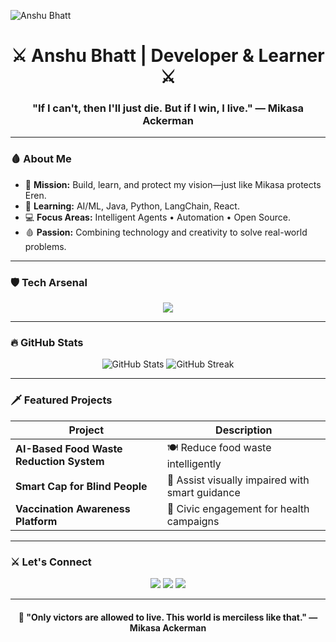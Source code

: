 <!-- Banner with Mikasa-inspired colors -->
![Anshu Bhatt](https://capsule-render.vercel.app/api?text=Anshu%20Bhatt&animation=fadeIn&type=waving&color=0:2C2F33,100:191D24&height=150&fontColor=ffffff)

<h1 align="center">⚔️ Anshu Bhatt | Developer & Learner ⚔️</h1>
<h3 align="center">"If I can't, then I'll just die. But if I win, I live." — Mikasa Ackerman</h3>

---

### 🩸 About Me
- 🎯 **Mission:** Build, learn, and protect my vision—just like Mikasa protects Eren.
- 🧠 **Learning:** AI/ML, Java, Python, LangChain, React.
- 💻 **Focus Areas:** Intelligent Agents • Automation • Open Source.
- 🩸 **Passion:** Combining technology and creativity to solve real-world problems.

---

### 🛡️ Tech Arsenal
<div align="center">
  <img src="https://skillicons.dev/icons?i=python,java,js,react,html,css,r,mysql,git,github,vscode" />
</div>

---

### 🔥 GitHub Stats
<p align="center">
  <img src="https://github-readme-stats.vercel.app/api?username=Anshu-bhatt&show_icons=true&theme=dark&icon_color=E03A3A&title_color=E03A3A&text_color=C0C0C0&bg_color=0D1117" alt="GitHub Stats" />
  <img src="https://github-readme-streak-stats.herokuapp.com?user=Anshu-bhatt&theme=dark&ring=E03A3A&fire=E03A3A&currStreakLabel=E03A3A" alt="GitHub Streak" />
</p>

---

### 🗡️ Featured Projects
| Project | Description |
|---|---|
| **AI-Based Food Waste Reduction System** | 🍽️ Reduce food waste intelligently |
| **Smart Cap for Blind People** | 🦯 Assist visually impaired with smart guidance |
| **Vaccination Awareness Platform** | 💉 Civic engagement for health campaigns |

---

### ⚔️ Let's Connect
<p align="center">
  <a href="https://www.linkedin.com/in/your-linkedin/" target="_blank"><img src="https://img.shields.io/badge/LinkedIn-0A66C2?logo=linkedin&logoColor=white"></a>
  <a href="mailto:your-email@gmail.com"><img src="https://img.shields.io/badge/Gmail-D14836?logo=gmail&logoColor=white"></a>
  <a href="https://twitter.com/your-twitter" target="_blank"><img src="https://img.shields.io/badge/Twitter-1DA1F2?logo=twitter&logoColor=white"></a>
</p>

---

<h4 align="center">💬 "Only victors are allowed to live. This world is merciless like that." — Mikasa Ackerman</h4>
